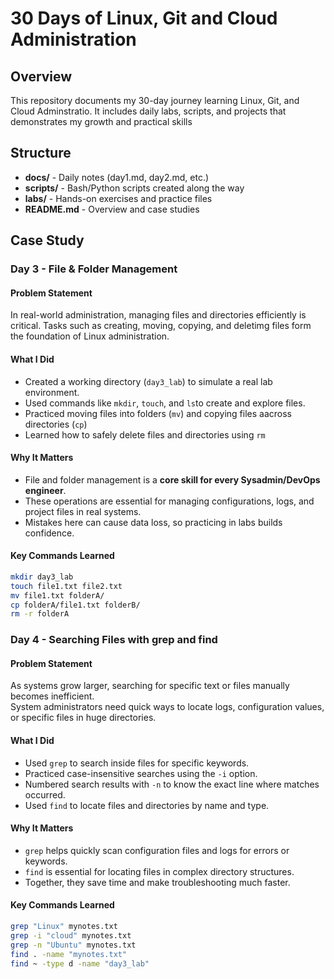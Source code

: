 # 30 Days of Linux, Git and Cloud Administration

## Overview
This repository documents my 30-day journey learning Linux, Git, and Cloud Adminstratio.
It includes daily labs, scripts, and projects that demonstrates my growth and practical skills

## Structure
- **docs/** - Daily notes (day1.md, day2.md, etc.)
- **scripts/** - Bash/Python scripts created along the way
- **labs/** - Hands-on exercises and practice files
- **README.md** - Overview and case studies 

## Case Study 

### Day 3 - File & Folder Management

#### Problem Statement 
In real-world administration, managing files and directories efficiently is critical. 
Tasks such as creating, moving, copying, and deletimg files form the foundation of Linux administration.

#### What I Did
- Created a working directory (`day3_lab`) to simulate a real lab environment.
- Used commands like `mkdir`, `touch`, and `ls`to create and explore files.
- Practiced moving files into folders (`mv`) and copying files aacross directories (`cp`)
- Learned how to safely delete files and directories using `rm`

#### Why It Matters
- File and folder management is a **core skill for every Sysadmin/DevOps engineer**.
- These operations are essential for managing configurations, logs, and project files in real systems.
- Mistakes here can cause data loss, so practicing in labs builds confidence.

#### Key Commands Learned
```bash
mkdir day3_lab
touch file1.txt file2.txt
mv file1.txt folderA/
cp folderA/file1.txt folderB/
rm -r folderA
```

### Day 4 - Searching Files with grep and find

#### Problem Statement
As systems grow larger, searching for specific text or files manually becomes inefficient.  
System administrators need quick ways to locate logs, configuration values, or specific files in huge directories.  

#### What I Did
- Used `grep` to search inside files for specific keywords.  
- Practiced case-insensitive searches using the `-i` option.  
- Numbered search results with `-n` to know the exact line where matches occurred.  
- Used `find` to locate files and directories by name and type.  

#### Why It Matters
- `grep` helps quickly scan configuration files and logs for errors or keywords.  
- `find` is essential for locating files in complex directory structures.  
- Together, they save time and make troubleshooting much faster.  

#### Key Commands Learned
```bash
grep "Linux" mynotes.txt
grep -i "cloud" mynotes.txt
grep -n "Ubuntu" mynotes.txt
find . -name "mynotes.txt"
find ~ -type d -name "day3_lab"

